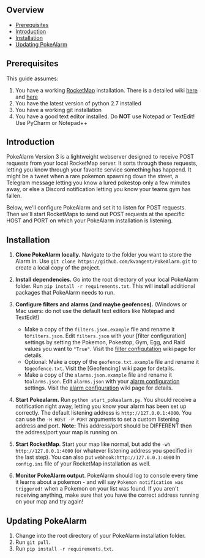 ## Overview
* [Prerequisites](#prerequisites)
* [Introduction](#introduction)
* [Installation](#installation)
* [Updating PokeAlarm](#updating-pokealarm)

## Prerequisites
This guide assumes:

1. You have a working [RocketMap](https://github.com/RocketMap/RocketMap) installation. There is a detailed wiki [here](https://github.com/RocketMap/RocketMap/wiki) and [here](https://rocketmap.readthedocs.io/en/develop/)
2. You have the latest version of python 2.7 installed
3. You have a working git installation
4. You have a good text editor installed.  Do **NOT** use Notepad or TextEdit! Use PyCharm or Notepad++

## Introduction
PokeAlarm Version 3 is a lightweight webserver designed to receive POST requests from your local RocketMap server. It sorts through these requests, letting you know through your favorite service something has happend. It might be a tweet when a rare pokemon spawning down the street, a Telegram message letting you know a lured pokestop only a few minutes away, or else a Discord notification letting you know your teams gym has fallen.

Below, we'll configure PokeAlarm and set it to listen for POST requests.  Then we'll start RocketMaps to send out POST requests at the specific HOST and PORT on which your PokeAlarm installation is listening.

## Installation

1. **Clone PokeAlarm locally.** Navigate to the folder you want to store the Alarm in. Use `git clone https://github.com/kvangent/PokeAlarm.git` to create a local copy of the project.

2. **Install dependencies.** Go into the root directory of your local PokeAlarm folder. Run `pip install -r requirements.txt`.  This will install additional packages that PokeAlarm needs to run.

3. **Configure filters and alarms (and maybe geofences).** (Windows or Mac users: do not use the default text editors like Notepad and TextEdit!)
    * Make a copy of the `filters.json.example` file and rename it to`filters.json`. Edit `filters.json` with your [filter configuration] settings by setting the Pokemon, Pokestop, Gym, Egg, and Raid values you want to `"True"`. Visit the [filter configutation](https://github.com/kvangent/PokeAlarm/wiki/Filters) wiki page for details.
    * Optional: Make a copy of the `geofence.txt.example` file and rename it to`geofence.txt`. Visit the [Geofencing] wiki page for details.
    * Make a copy of the `alarms.json.example` file and rename it to`alarms.json`. Edit `alarms.json` with your [alarm configuration](https://github.com/kvangent/PokeAlarm/wiki/Alarms) settings. Visit the [alarm configuration](https://github.com/kvangent/PokeAlarm/wiki/Alarms) wiki page for details.

4. **Start Pokealarm.** Run `python start_pokealarm.py`. You should receive a notification right away, letting you know your alarm has been set up correctly. The default listening address is `http://127.0.0.1:4000`. You can use the `-H HOST -P PORT` arguments to set a custom listening address and port. 
**Note:** This address/port should be DIFFERENT then the address/port your map is running on.

5. **Start RocketMap**. Start your map like normal, but add the `-wh http://127.0.0.1:4000` (or whatever listening address you specified in the last step). You can also put `webhook:http://127.0.0.1:4000` in `config.ini` file of your RocketMap installation as well.

6. **Monitor PokeAlarm output**.  PokeAlarm should log to console every time it learns about a pokemon - and will say `Pokemon notification was triggered!` when a Pokemon on your list was found. If you aren't receiving anything, make sure that you have the correct address running on your map and try again!

## Updating PokeAlarm

1. Change into the root directory of your PokeAlarm installation folder.
2. Run `git pull`.
3. Run `pip install -r requirements.txt`.

